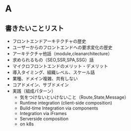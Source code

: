 # A

## 書きたいことリスト

* フロントエンドアーキテクチャの歴史
* ユーザーからのフロントエンドへの要求変化の歴史
* アーキテクチャ他話（module,cleanarchitecture）
* 求められるもの（SEO,SSR,SPA,SSG）話
* マイクロフロントエンドのメリット・デメリット
* 導入タイミング、組織レベル、スケール話
* 業種、ドメイン複雑、共有しない
* コアドメイン、サブドメイン
* 実践（組成パターン）
  * 気をつけないといけないこと（Route,State,Message）
  * Runtime integration (client-side composition)
  * Build-time Integration via components
  * Integration via iFrames
  * Serverside composition
  * on k8s